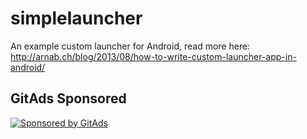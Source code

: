 simplelauncher
==============

An example custom launcher for Android, read more here: http://arnab.ch/blog/2013/08/how-to-write-custom-launcher-app-in-android/

## GitAds Sponsored
[![Sponsored by GitAds](https://gitads.dev/v1/ad-serve?source=arnabnandy7/simplelauncher@github)](https://gitads.dev/v1/ad-track?source=arnabnandy7/simplelauncher@github)

